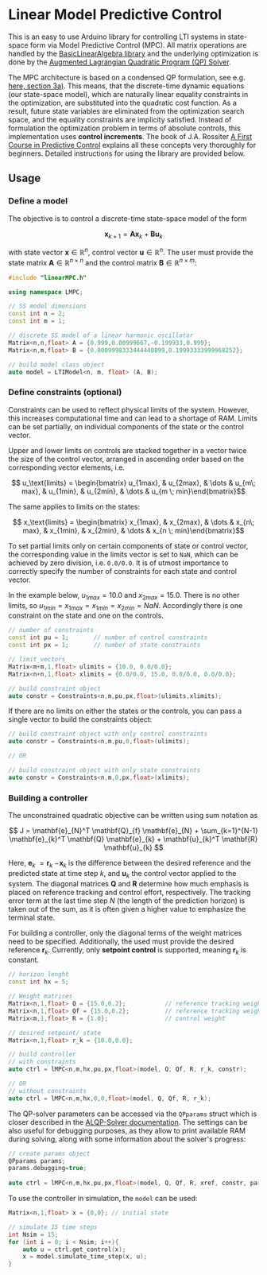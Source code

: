 # Linear Model Predictive Control

This is an easy to use Arduino library for controlling LTI systems in state-space form via Model Predictive Control (MPC). All matrix operations are handled by the [BasicLinearAlgebra library](https://github.com/tomstewart89/BasicLinearAlgebra) and the underlying optimization is done by the [Augmented Lagrangian Quadratic Program (QP) Solver](https://github.com/adrianodelr/ALQP-Solver). 

The MPC architecture is based on a condensed QP formulation, see e.g. [here, section 3a)](https://citeseerx.ist.psu.edu/document?repid=rep1&type=pdf&doi=7ff6f36a6ff9a8461b11ea26bcc46a6db38443a6). This means, that the 
discrete-time dynamic equations (our state-space model), which are naturally linear equality constraints in the optimization, are substituted into the quadratic cost function. As a result,
future state variables are eliminated from the optimization search space, and the equality constraints are implicity satisfied. Instead of formulation the optimization problem in terms of absolute controls, this implementation uses **control increments**. The book of J.A. Rossiter [A First Course in Predictive Control](https://api.pageplace.de/preview/DT0400.9781351597166_A35143461/preview-9781351597166_A35143461.pdf) explains all these concepts very thoroughly for beginners. Detailed instructions for using the library are provided below.


## Usage
### Define a model 
The objective is to control a discrete-time state-space model of the form 

```math
    \mathbf{x}_{k+1} = \mathbf{A} \mathbf{x}_{k} + \mathbf{B} \mathbf{u}_{k}
```
with state vector $\mathbf{x}\in \mathbb{R}^{n}$, control vector $\mathbf{u}\in \mathbb{R}^{n}$. The user must provide the state matrix $\mathbf{A}\in \mathbb{R}^{n \times n}$ and the control matrix $\mathbf{B}\in \mathbb{R}^{n \times m}$:

```cpp
#include "linearMPC.h"

using namespace LMPC;

// SS model dimensions
const int n = 2;
const int m = 1;

// discrete SS model of a linear harmonic oscillator
Matrix<n,n,float> A = {0.999,0.00999667,-0.199933,0.999};
Matrix<n,m,float> B = {0.0009998333444440899,0.19993333999968252};

// build model class object
auto model = LTIModel<n, m, float> (A, B); 
```
### Define constraints (optional) 
Constraints can be used to reflect physical limits of the system. However, this increases computational time and can lead to a shortage of RAM. Limits can be set partially, on individual components of the state or the control vector.  

Upper and lower limits on controls are stacked together in a vector twice the size of the control vector, arranged in ascending order based on the corresponding vector elements, i.e. 

```math
    u_\text{limits} = \begin{bmatrix} u_{1max}, &  u_{2max}, & \dots & u_{m\; max}, &  u_{1min}, &  u_{2min}, &  \dots & u_{m \; min}\end{bmatrix}
```
The same applies to limits on the states:
```math
    x_\text{limits} = \begin{bmatrix} x_{1max}, &  x_{2max}, & \dots & x_{n\; max}, &  x_{1min}, &  x_{2min}, &  \dots & x_{n \; min}\end{bmatrix}
```
To set partial limits only on certain components of state or control vector, the corresponding value in the limits vector is set to `NaN`, which can be achieved by zero division, i.e. `0.0/0.0`. It is of utmost importance to correctly specify the number of constraints for each state and control vector.

In the example below, $u_{1max} = 10.0$  and $x_{2max} = 15.0$. There is no other limits, so $u_{1min} = x_{1max} = x_{1min} = x_{2min} = NaN$. Accordingly there is one constraint on the state and one on the controls.   

```cpp
// number of constraints 
const int pu = 1;       // number of control constraints 
const int px = 1;       // number of state constraints 

// limit vectors 
Matrix<m+m,1,float> ulimits = {10.0, 0.0/0.0};
Matrix<n+n,1,float> xlimits = {0.0/0.0, 15.0, 0.0/0.0, 0.0/0.0};

// build constraint object
auto constr = Constraints<n,m,pu,px,float>(ulimits,xlimits);
```
If there are no limits on either the states or the controls, you can pass a single vector to build the constraints object:
```cpp
// build constraint object with only control constraints
auto constr = Constraints<n,m,pu,0,float>(ulimits);

// OR

// build constraint object with only state constraints
auto constr = Constraints<n,m,0,px,float>(xlimits);
```
### Building a controller 
The unconstrained quadratic objective can be written using sum notation as
```math
    J = \mathbf{e}_{N}^T \mathbf{Q}_{f} \mathbf{e}_{N} + \sum_{k=1}^{N-1} \mathbf{e}_{k}^T \mathbf{Q} \mathbf{e}_{k} + \mathbf{u}_{k}^T \mathbf{R} \mathbf{u}_{k}

```

Here, $\mathbf{e}$<sub>$k$</sub> $=\mathbf{r}$<sub>$k$</sub> $-\mathbf{x}$<sub>$k$</sub> is the difference between the desired reference and the predicted state at time step $k$, and $\mathbf{u}_{k}$ the control vector applied to the system. The diagonal matrices $\mathbf{Q}$ and $\mathbf{R}$ determine how much emphasis is placed on reference tracking and control effort, respectively. The tracking error term at the last time step $N$ (the length of the prediction horizon) is taken out of the sum, as it is often given a higher value to emphasize the terminal state.  

For building a controller, only the diagonal terms of the weight matrices need to be specified. 
Additionally, the used must provide the desired reference $\mathbf{r}_k$. Currently, only **setpoint control** is supported, meaning $\mathbf{r}_k$ is constant.
```cpp
// horizon lenght 
const int hx = 5;

// Weight matrices 
Matrix<n,1,float> Q = {15.0,0.2};           // reference tracking weight  
Matrix<n,1,float> Qf = {15.0,0.2};          // reference tracking weight final
Matrix<m,1,float> R = {1.0};                // control weight

// desired setpoint/ state
Matrix<n,1,float> r_k = {10.0,0.0};

// build controller
// with constraints 
auto ctrl = lMPC<n,m,hx,pu,px,float>(model, Q, Qf, R, r_k, constr);  

// OR 
// without constraints
auto ctrl = lMPC<n,m,hx,0,0,float>(model, Q, Qf, R, r_k);  
```

The QP-solver parameters can be accessed via the `QPparams` struct which is closer described in the [ALQP-Solver documentation](https://github.com/adrianodelr/ALQP-Solver). The settings can be also useful for debugging purposes, as they allow to print available RAM during solving, along with some information about the solver's progress:

```cpp
// create params object
QPparams params;
params.debugging=true;
  
auto ctrl = lMPC<n,m,hx,pu,px,float>(model, Q, Qf, R, xref, constr, params);  
```

To use the controller in simulation, the `model` can be used: 

```cpp
Matrix<n,1,float> x = {0,0}; // initial state  

// simulate 15 time steps 
int Nsim = 15; 
for (int i = 0; i < Nsim; i++){
    auto u = ctrl.get_control(x);
    x = model.simulate_time_step(x, u);
}
```

